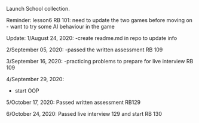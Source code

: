 Launch School collection. 

Reminder: lesson6 RB 101: need to update the two games before moving on - want to try some AI behaviour in the game

Update:
1/August 24, 2020: 
-create readme.md in repo to update info

2/September 05, 2020:
-passed the written assessment RB 109

3/September 16, 2020:
-practicing problems to prepare for live interview RB 109 

4/September 29, 2020:
- start OOP

5/October 17, 2020: Passed written assessment RB129

6/October 24, 2020: Passed live interview 129 and start RB 130
